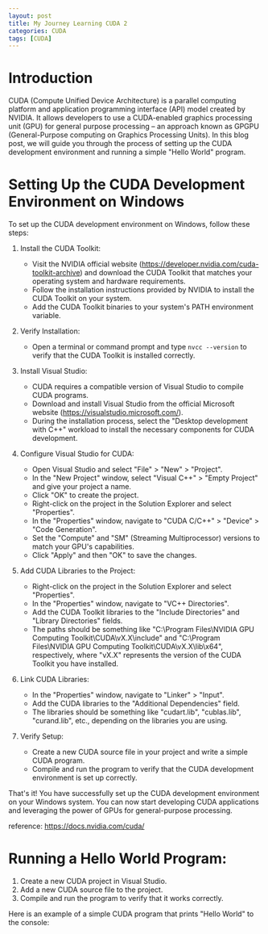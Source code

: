 ```yaml
---
layout: post
title: My Journey Learning CUDA 2
categories: CUDA
tags: [CUDA]
---
```


# Introduction

CUDA (Compute Unified Device Architecture) is a parallel computing platform and application programming interface (API) model created by NVIDIA. It allows developers to use a CUDA-enabled graphics processing unit (GPU) for general purpose processing – an approach known as GPGPU (General-Purpose computing on Graphics Processing Units). In this blog post, we will guide you through the process of setting up the CUDA development environment and running a simple "Hello World" program.

# Setting Up the CUDA Development Environment on Windows
To set up the CUDA development environment on Windows, follow these steps:

1. Install the CUDA Toolkit:
   - Visit the NVIDIA official website (https://developer.nvidia.com/cuda-toolkit-archive) and download the CUDA Toolkit that matches your operating system and hardware requirements.
   - Follow the installation instructions provided by NVIDIA to install the CUDA Toolkit on your system.
   - Add the CUDA Toolkit binaries to your system's PATH environment variable.

2. Verify Installation:
   - Open a terminal or command prompt and type `nvcc --version` to verify that the CUDA Toolkit is installed correctly.

3. Install Visual Studio:
   - CUDA requires a compatible version of Visual Studio to compile CUDA programs.
   - Download and install Visual Studio from the official Microsoft website (https://visualstudio.microsoft.com/).
   - During the installation process, select the "Desktop development with C++" workload to install the necessary components for CUDA development.

4. Configure Visual Studio for CUDA:
   - Open Visual Studio and select "File" > "New" > "Project".
   - In the "New Project" window, select "Visual C++" > "Empty Project" and give your project a name.
   - Click "OK" to create the project.
   - Right-click on the project in the Solution Explorer and select "Properties".
   - In the "Properties" window, navigate to "CUDA C/C++" > "Device" > "Code Generation".
   - Set the "Compute" and "SM" (Streaming Multiprocessor) versions to match your GPU's capabilities.
   - Click "Apply" and then "OK" to save the changes.

5. Add CUDA Libraries to the Project:
   - Right-click on the project in the Solution Explorer and select "Properties".
   - In the "Properties" window, navigate to "VC++ Directories".
   - Add the CUDA Toolkit libraries to the "Include Directories" and "Library Directories" fields.
   - The paths should be something like "C:\Program Files\NVIDIA GPU Computing Toolkit\CUDA\vX.X\include" and "C:\Program Files\NVIDIA GPU Computing Toolkit\CUDA\vX.X\lib\x64", respectively, where "vX.X" represents the version of the CUDA Toolkit you have installed.

6. Link CUDA Libraries:
   - In the "Properties" window, navigate to "Linker" > "Input".
   - Add the CUDA libraries to the "Additional Dependencies" field.
   - The libraries should be something like "cudart.lib", "cublas.lib", "curand.lib", etc., depending on the libraries you are using.

7. Verify Setup:
   - Create a new CUDA source file in your project and write a simple CUDA program.
   - Compile and run the program to verify that the CUDA development environment is set up correctly.

That's it! You have successfully set up the CUDA development environment on your Windows system. You can now start developing CUDA applications and leveraging the power of GPUs for general-purpose processing.

reference: https://docs.nvidia.com/cuda/


#  Running a Hello World Program:

1. Create a new CUDA project in Visual Studio.
2. Add a new CUDA source file to the project.
3. Compile and run the program to verify that it works correctly.

Here is an example of a simple CUDA program that prints "Hello World" to the console:

